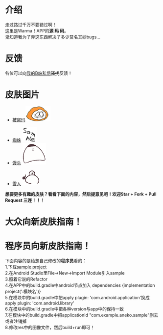 # 介绍  
走过路过千万不要错过啊！  
这里是Warma！APP的**源 ~~玛~~ 码**。  
鬼知道我为了弄这东西解决了多少莫名其妙bugs...

# 反馈  
各位可以向[我的B站私信](https://space.bilibili.com/15329464)~~骚扰~~反馈！  

# 皮肤图片  
* [被窝玛](./app/src/main/res/drawable-xhdpi)![被窝玛](/app/src/main/res/drawable-xhdpi/awake.png)
- [蜘蛛](./aNekoSampleSkin/src/main/res/drawable)  ![蜘蛛](/aNekoSampleSkin/src/main/res/drawable/icon.png)
- [馒头](./aMantou/src/main/res/drawable)  ![馒头](/aMantou/src/main/res/drawable/y.png)
* [雪人](./aSnow/src/main/res/drawable)  ![雪人](/aSnow/src/main/res/drawable/sy1_5.png)  

**想要更多有趣的皮肤？看看下面的内容，然后提意见吧！欢迎Star + Fork + Pull Request 三连！！！**

# 大众向新皮肤指南！


# 程序员向新皮肤指南！  
下面内容的是给想自己修改的**程序员**看的：  
1.下载[sample project](https://www.tamanegi.org/prog/android-apps/p/ANeko-SampleSkin-0.1.1.zip)  
2.在Android Studio里File->New->Import Module引入sample  
3.照着它说的Refactor   
4.在APP中的build.gradle中android节点加入 dependencies {implementation project(':模块名')}   
5.在模块中的build.gradle中把apply plugin: 'com.android.application'换成apply plugin: 'com.android.library'  
6.在模块中的build.gradle中把各种version与app中的保持一致  
7.在模块中的build.gradle中把applicationId "com.example.aneko.sample"删去或者注销掉  
8.修改res中的图像文件，然后build+run即可！    
